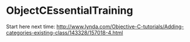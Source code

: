# ObjectCEssentialTraining



Start here next time: 
http://www.lynda.com/Objective-C-tutorials/Adding-categories-existing-class/143328/157018-4.html

